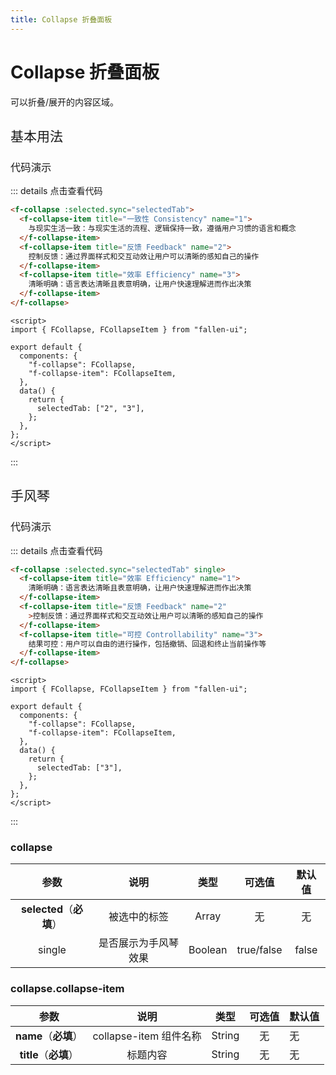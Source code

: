 ```yaml
---
title: Collapse 折叠面板
---
```


# Collapse 折叠面板

可以折叠/展开的内容区域。

<h2 style="font-weight:normal">基本用法</h2>

<ClientOnly>

<collapse-demos></collapse-demos>

</ClientOnly>

<h3 style="font-weight:normal">代码演示</h3>

::: details 点击查看代码

```html
<f-collapse :selected.sync="selectedTab">
  <f-collapse-item title="一致性 Consistency" name="1">
    与现实生活一致：与现实生活的流程、逻辑保持一致，遵循用户习惯的语言和概念
  </f-collapse-item>
  <f-collapse-item title="反馈 Feedback" name="2">
    控制反馈：通过界面样式和交互动效让用户可以清晰的感知自己的操作
  </f-collapse-item>
  <f-collapse-item title="效率 Efficiency" name="3">
    清晰明确：语言表达清晰且表意明确，让用户快速理解进而作出决策
  </f-collapse-item>
</f-collapse>
```

```vue
<script>
import { FCollapse, FCollapseItem } from "fallen-ui";

export default {
  components: {
    "f-collapse": FCollapse,
    "f-collapse-item": FCollapseItem,
  },
  data() {
    return {
      selectedTab: ["2", "3"],
    };
  },
};
</script>
```

:::
<br/>

<h2 style="font-weight:normal">手风琴</h2>

<ClientOnly>

<collapse-single-demos></collapse-single-demos>

</ClientOnly>

<h3 style="font-weight:normal">代码演示</h3>

::: details 点击查看代码

```html
<f-collapse :selected.sync="selectedTab" single>
  <f-collapse-item title="效率 Efficiency" name="1">
    清晰明确：语言表达清晰且表意明确，让用户快速理解进而作出决策
  </f-collapse-item>
  <f-collapse-item title="反馈 Feedback" name="2"
    >控制反馈：通过界面样式和交互动效让用户可以清晰的感知自己的操作
  </f-collapse-item>
  <f-collapse-item title="可控 Controllability" name="3">
    结果可控：用户可以自由的进行操作，包括撤销、回退和终止当前操作等
  </f-collapse-item>
</f-collapse>
```

```vue
<script>
import { FCollapse, FCollapseItem } from "fallen-ui";

export default {
  components: {
    "f-collapse": FCollapse,
    "f-collapse-item": FCollapseItem,
  },
  data() {
    return {
      selectedTab: ["3"],
    };
  },
};
</script>
```

:::

### collapse

|           参数           |         说明         |  类型   |   可选值   | 默认值 |
| :----------------------: | :------------------: | :-----: | :--------: | :----: |
| **selected**（**必填**） |     被选中的标签     |  Array  |     无     |   无   |
|          single          | 是否展示为手风琴效果 | Boolean | true/false | false  |

### collapse.collapse-item

|         参数          |          说明          |  类型  | 可选值 | 默认值 |
| :-------------------: | :--------------------: | :----: | :----: | ------ |
| **name**（**必填**）  | collapse-item 组件名称 | String |   无   | 无     |
| **title**（**必填**） |        标题内容        | String |   无   | 无     |
